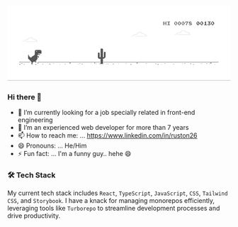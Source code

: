 ![image](https://github.com/stonix26/stonix26/blob/master/dino.gif)

### Hi there 👋

- 🔭 I’m currently looking for a job specially related in front-end engineering
- 🌱 I’m an experienced web developer for more than 7 years
- 📫 How to reach me: ... <https://www.linkedin.com/in/ruston26>
- 😄 Pronouns: ... He/Him
- ⚡ Fun fact: ... I'm a funny guy.. hehe 😄

### 🛠️ Tech Stack
My current tech stack includes `React`, `TypeScript`, `JavaScript`, `CSS`, `Tailwind CSS`, and `Storybook`. I have a knack for managing monorepos efficiently, leveraging tools like `Turborepo` to streamline development processes and drive productivity.
